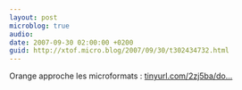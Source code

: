 ```yaml
---
layout: post
microblog: true
audio: 
date: 2007-09-30 02:00:00 +0200
guid: http://xtof.micro.blog/2007/09/30/t302434732.html
---
```

Orange approche les microformats : [tinyurl.com/2zj5ba/do...](http://tinyurl.com/2zj5ba/document&amp;JDocumentOid=678)
